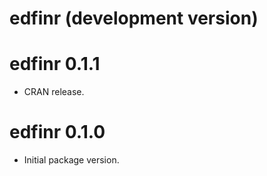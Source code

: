 # edfinr (development version)

# edfinr 0.1.1

* CRAN release.

# edfinr 0.1.0

* Initial package version.
